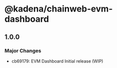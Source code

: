 # @kadena/chainweb-evm-dashboard

## 1.0.0

### Major Changes

- cb69179: EVM Dashboard Initial release (WIP)
